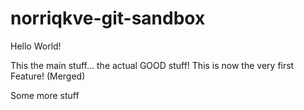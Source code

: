 # norriqkve-git-sandbox
Hello World!


This the main stuff... the actual GOOD stuff!
This is now the very first Feature! (Merged)


Some more stuff
